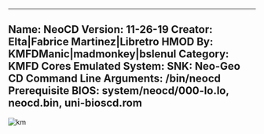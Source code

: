 -----------------------
Name: NeoCD
Version: 11-26-19
Creator: Elta|Fabrice Martinez|Libretro
HMOD By: KMFDManic|madmonkey|bslenul
Category: KMFD Cores
Emulated System: SNK: Neo-Geo CD
Command Line Arguments: /bin/neocd 
Prerequisite BIOS: system/neocd/000-lo.lo, neocd.bin, uni-bioscd.rom
-----------------------
![km](https://i.imgur.com/mXEIfrH.png)
